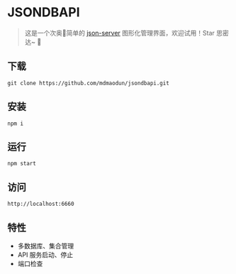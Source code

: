# JSONDBAPI
> 这是一个次奥🐓简单的 [json-server](https://github.com/typicode/json-server) 图形化管理界面，欢迎试用！Star 思密达~ 🙂

## 下载
`git clone https://github.com/mdmaodun/jsondbapi.git`

## 安装
`npm i`

## 运行
`npm start`

## 访问
`http://localhost:6660`

## 特性
- 多数据库、集合管理
- API 服务启动、停止
- 端口检查
